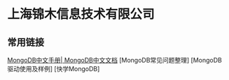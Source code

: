 # 上海锦木信息技术有限公司
## 常用链接
[MongoDB中文手册| MongoDB中文文档](https://docs.jinmu.info/MongoDB-Manual-zh/)
[MongoDB常见问题整理]
[MongoDB 驱动使用及样例]
[快学MongoDB]
